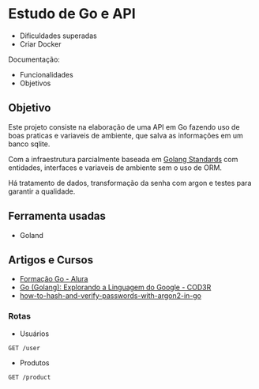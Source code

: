 # Estudo de Go e API

- Dificuldades superadas
- Criar Docker


Documentação:
- Funcionalidades
- Objetivos

## Objetivo
Este projeto consiste na elaboração de uma API em Go fazendo uso de boas praticas e variaveis de ambiente, que salva as informações em um banco sqlite.

Com a infraestrutura parcialmente baseada em [Golang Standards](https://github.com/golang-standards/project-layout) com entidades, interfaces e variaveis de ambiente sem o uso de ORM.

Há tratamento de dados, transformação da senha com argon e testes para garantir a qualidade. 

## Ferramenta usadas
- Goland

## Artigos e Cursos
- [Formação Go - Alura](https://cursos.alura.com.br/formacao-go)
- [Go (Golang): Explorando a Linguagem do Google - COD3R](https://www.udemy.com/course/curso-go)
- [how-to-hash-and-verify-passwords-with-argon2-in-go](https://www.alexedwards.net/blog/how-to-hash-and-verify-passwords-with-argon2-in-go)


### Rotas

- Usuários 
```http request
GET /user
```
- Produtos
```http request
GET /product
```